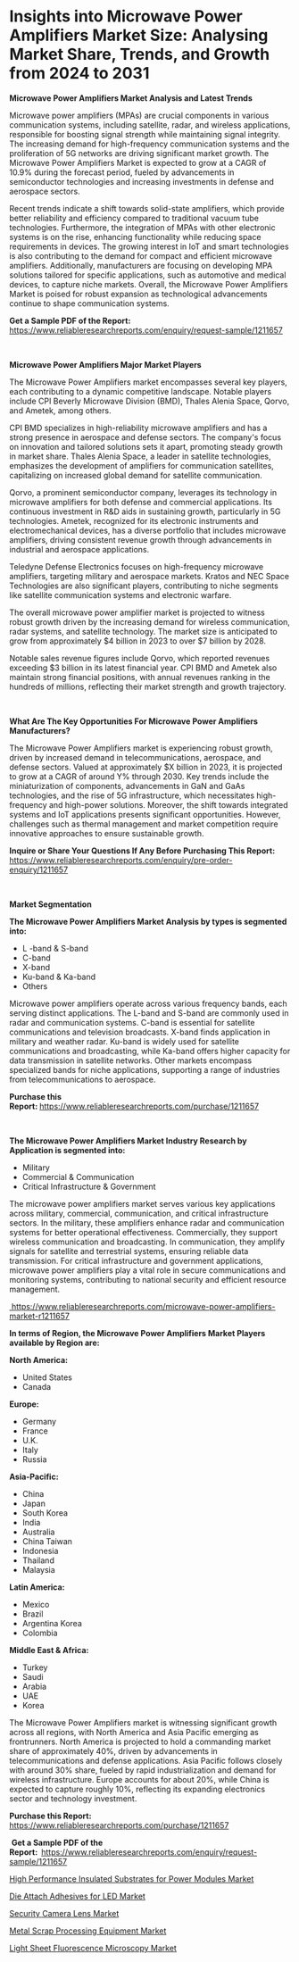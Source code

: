 <p><h1>Insights into Microwave Power Amplifiers Market Size: Analysing Market Share, Trends, and Growth from 2024 to 2031</h1></p><p><strong>Microwave Power Amplifiers Market Analysis and Latest Trends</strong></p>
<p><p>Microwave power amplifiers (MPAs) are crucial components in various communication systems, including satellite, radar, and wireless applications, responsible for boosting signal strength while maintaining signal integrity. The increasing demand for high-frequency communication systems and the proliferation of 5G networks are driving significant market growth. The Microwave Power Amplifiers Market is expected to grow at a CAGR of 10.9% during the forecast period, fueled by advancements in semiconductor technologies and increasing investments in defense and aerospace sectors.</p><p>Recent trends indicate a shift towards solid-state amplifiers, which provide better reliability and efficiency compared to traditional vacuum tube technologies. Furthermore, the integration of MPAs with other electronic systems is on the rise, enhancing functionality while reducing space requirements in devices. The growing interest in IoT and smart technologies is also contributing to the demand for compact and efficient microwave amplifiers. Additionally, manufacturers are focusing on developing MPA solutions tailored for specific applications, such as automotive and medical devices, to capture niche markets. Overall, the Microwave Power Amplifiers Market is poised for robust expansion as technological advancements continue to shape communication systems.</p></p>
<p><strong>Get a Sample PDF of the Report:&nbsp;</strong> <a href="https://www.reliableresearchreports.com/enquiry/request-sample/1211657?utm_campaign=36&utm_medium=2&utm_source=Github&utm_content=ia&utm_term=05102024&utm_id=microwave-power-amplifiers">https://www.reliableresearchreports.com/enquiry/request-sample/1211657</a></p>
<p>&nbsp;</p>
<p><strong>Microwave Power Amplifiers Major Market Players</strong></p>
<p><p>The Microwave Power Amplifiers market encompasses several key players, each contributing to a dynamic competitive landscape. Notable players include CPI Beverly Microwave Division (BMD), Thales Alenia Space, Qorvo, and Ametek, among others.</p><p>CPI BMD specializes in high-reliability microwave amplifiers and has a strong presence in aerospace and defense sectors. The company's focus on innovation and tailored solutions sets it apart, promoting steady growth in market share. Thales Alenia Space, a leader in satellite technologies, emphasizes the development of amplifiers for communication satellites, capitalizing on increased global demand for satellite communication.</p><p>Qorvo, a prominent semiconductor company, leverages its technology in microwave amplifiers for both defense and commercial applications. Its continuous investment in R&D aids in sustaining growth, particularly in 5G technologies. Ametek, recognized for its electronic instruments and electromechanical devices, has a diverse portfolio that includes microwave amplifiers, driving consistent revenue growth through advancements in industrial and aerospace applications.</p><p>Teledyne Defense Electronics focuses on high-frequency microwave amplifiers, targeting military and aerospace markets. Kratos and NEC Space Technologies are also significant players, contributing to niche segments like satellite communication systems and electronic warfare.</p><p>The overall microwave power amplifier market is projected to witness robust growth driven by the increasing demand for wireless communication, radar systems, and satellite technology. The market size is anticipated to grow from approximately $4 billion in 2023 to over $7 billion by 2028.</p><p>Notable sales revenue figures include Qorvo, which reported revenues exceeding $3 billion in its latest financial year. CPI BMD and Ametek also maintain strong financial positions, with annual revenues ranking in the hundreds of millions, reflecting their market strength and growth trajectory.</p></p>
<p>&nbsp;</p>
<p><strong>What Are The Key Opportunities For Microwave Power Amplifiers Manufacturers?</strong></p>
<p><p>The Microwave Power Amplifiers market is experiencing robust growth, driven by increased demand in telecommunications, aerospace, and defense sectors. Valued at approximately $X billion in 2023, it is projected to grow at a CAGR of around Y% through 2030. Key trends include the miniaturization of components, advancements in GaN and GaAs technologies, and the rise of 5G infrastructure, which necessitates high-frequency and high-power solutions. Moreover, the shift towards integrated systems and IoT applications presents significant opportunities. However, challenges such as thermal management and market competition require innovative approaches to ensure sustainable growth.</p></p>
<p><strong>Inquire or Share Your Questions If Any Before Purchasing This Report:</strong> <a href="https://www.reliableresearchreports.com/enquiry/pre-order-enquiry/1211657?utm_campaign=36&utm_medium=2&utm_source=Github&utm_content=ia&utm_term=05102024&utm_id=microwave-power-amplifiers">https://www.reliableresearchreports.com/enquiry/pre-order-enquiry/1211657</a></p>
<p>&nbsp;</p>
<p><strong>Market Segmentation</strong></p>
<p><strong>The Microwave Power Amplifiers Market Analysis by types is segmented into:</strong></p>
<p><ul><li>L -band & S-band</li><li>C-band</li><li>X-band</li><li>Ku-band & Ka-band</li><li>Others</li></ul></p>
<p><p>Microwave power amplifiers operate across various frequency bands, each serving distinct applications. The L-band and S-band are commonly used in radar and communication systems. C-band is essential for satellite communications and television broadcasts. X-band finds application in military and weather radar. Ku-band is widely used for satellite communications and broadcasting, while Ka-band offers higher capacity for data transmission in satellite networks. Other markets encompass specialized bands for niche applications, supporting a range of industries from telecommunications to aerospace.</p></p>
<p><strong>Purchase this Report:&nbsp;</strong><a href="https://www.reliableresearchreports.com/purchase/1211657?utm_campaign=36&utm_medium=2&utm_source=Github&utm_content=ia&utm_term=05102024&utm_id=microwave-power-amplifiers">https://www.reliableresearchreports.com/purchase/1211657</a></p>
<p>&nbsp;</p>
<p><strong>The Microwave Power Amplifiers Market Industry Research by Application is segmented into:</strong></p>
<p><ul><li>Military</li><li>Commercial & Communication</li><li>Critical Infrastructure & Government</li></ul></p>
<p><p>The microwave power amplifiers market serves various key applications across military, commercial, communication, and critical infrastructure sectors. In the military, these amplifiers enhance radar and communication systems for better operational effectiveness. Commercially, they support wireless communication and broadcasting. In communication, they amplify signals for satellite and terrestrial systems, ensuring reliable data transmission. For critical infrastructure and government applications, microwave power amplifiers play a vital role in secure communications and monitoring systems, contributing to national security and efficient resource management.</p></p>
<p><a href="https://www.reliableresearchreports.com/microwave-power-amplifiers-market-r1211657?utm_campaign=36&utm_medium=2&utm_source=Github&utm_content=ia&utm_term=05102024&utm_id=microwave-power-amplifiers">&nbsp;https://www.reliableresearchreports.com/microwave-power-amplifiers-market-r1211657</a></p>
<p><strong>In terms of Region, the Microwave Power Amplifiers Market Players available by Region are:</strong></p>
<p>
    <p> <strong> North America: </strong>
        <ul>
            <li>United States</li>
            <li>Canada</li>
        </ul>
        </p> 
    <p> <strong> Europe: </strong>
        <ul>
            <li>Germany</li>
            <li>France</li>
            <li>U.K.</li>
            <li>Italy</li>
            <li>Russia</li>
        </ul>
        </p> 
    <p> <strong> Asia-Pacific: </strong>
        <ul>
            <li>China</li>
            <li>Japan</li>
            <li>South Korea</li>
            <li>India</li>
            <li>Australia</li>
            <li>China Taiwan</li>
            <li>Indonesia</li>
            <li>Thailand</li>
            <li>Malaysia</li>
        </ul>
        </p> 
    <p> <strong> Latin America: </strong>
        <ul>
            <li>Mexico</li>
            <li>Brazil</li>
            <li>Argentina Korea</li>
            <li>Colombia</li>
        </ul>
        </p> 
    <p> <strong> Middle East & Africa: </strong>
        <ul>
            <li>Turkey</li>
            <li>Saudi</li>
            <li>Arabia</li>
            <li>UAE</li>
            <li>Korea</li>
        </ul>
    </p>
    </p>
<p><p>The Microwave Power Amplifiers market is witnessing significant growth across all regions, with North America and Asia Pacific emerging as frontrunners. North America is projected to hold a commanding market share of approximately 40%, driven by advancements in telecommunications and defense applications. Asia Pacific follows closely with around 30% share, fueled by rapid industrialization and demand for wireless infrastructure. Europe accounts for about 20%, while China is expected to capture roughly 10%, reflecting its expanding electronics sector and technology investment.</p></p>
<p><strong>Purchase this Report: </strong><a href="https://www.reliableresearchreports.com/purchase/1211657?utm_campaign=36&utm_medium=2&utm_source=Github&utm_content=ia&utm_term=05102024&utm_id=microwave-power-amplifiers">https://www.reliableresearchreports.com/purchase/1211657</a></p>
<p>&nbsp;<strong>Get a Sample PDF of the Report:&nbsp;&nbsp;</strong><a href="https://www.reliableresearchreports.com/enquiry/request-sample/1211657?utm_campaign=36&utm_medium=2&utm_source=Github&utm_content=ia&utm_term=05102024&utm_id=microwave-power-amplifiers">https://www.reliableresearchreports.com/enquiry/request-sample/1211657</a></p>
<p><strong></strong></p>
<p><p><a href="https://issuu.com/reportprime-2/docs/high-performance-insulated-substrat_155e0438353087?utm_campaign=36&utm_medium=2&utm_source=Github&utm_content=ia&utm_term=05102024&utm_id=microwave-power-amplifiers">High Performance Insulated Substrates for Power Modules Market</a></p><p><a href="https://issuu.com/reportprime-2/docs/die-attach-adhesives-for-led-market_1d5ce294e102bc?utm_campaign=36&utm_medium=2&utm_source=Github&utm_content=ia&utm_term=05102024&utm_id=microwave-power-amplifiers">Die Attach Adhesives for LED Market</a></p><p><a href="https://github.com/jordond5lezama/Market-Research-Report-List-1/blob/main/security-camera-lens-market.md?utm_campaign=36&utm_medium=2&utm_source=Github&utm_content=ia&utm_term=05102024&utm_id=microwave-power-amplifiers">Security Camera Lens Market</a></p><p><a href="https://www.linkedin.com/pulse/future-metal-scrap-processing-equipment-market-global-forecast-szaee?utm_campaign=36&utm_medium=2&utm_source=Github&utm_content=ia&utm_term=05102024&utm_id=microwave-power-amplifiers">Metal Scrap Processing Equipment Market</a></p><p><a href="https://github.com/MoonZANDRA/Market-Research-Report-List-1/blob/main/light-sheet-fluorescence-microscopy-market.md?utm_campaign=36&utm_medium=2&utm_source=Github&utm_content=ia&utm_term=05102024&utm_id=microwave-power-amplifiers">Light Sheet Fluorescence Microscopy Market</a></p></p>